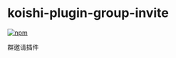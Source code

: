 # koishi-plugin-group-invite

[![npm](https://img.shields.io/npm/v/koishi-plugin-group-invite?style=flat-square)](https://www.npmjs.com/package/koishi-plugin-group-invite)

群邀请插件
